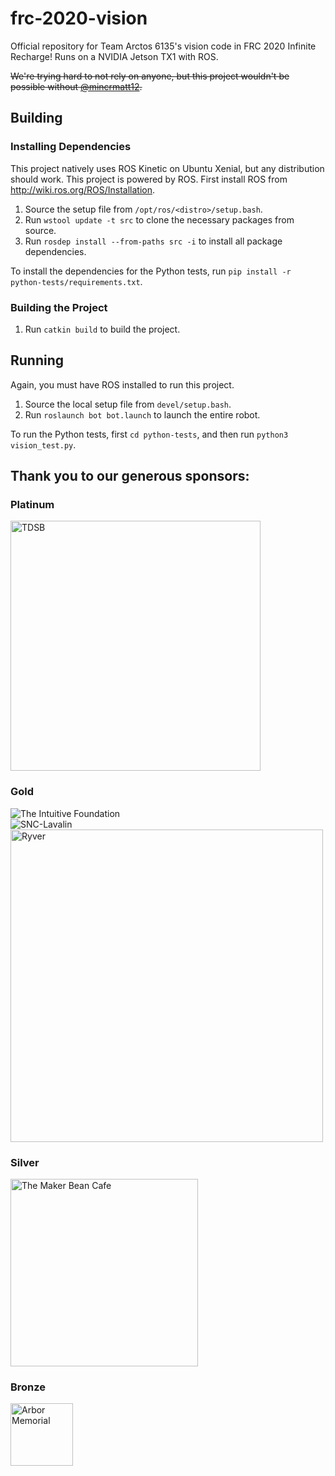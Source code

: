# frc-2020-vision

Official repository for Team Arctos 6135's vision code in FRC 2020 Infinite Recharge! Runs on a NVIDIA Jetson TX1 with ROS.

~~We're trying hard to not rely on anyone, but this project wouldn't be possible without [@mincrmatt12](https://github.com/mincrmatt12).~~

## Building

### Installing Dependencies

This project natively uses ROS Kinetic on Ubuntu Xenial, but any distribution should work.
This project is powered by ROS. First install ROS from http://wiki.ros.org/ROS/Installation.

1. Source the setup file from `/opt/ros/<distro>/setup.bash`.
2. Run `wstool update -t src` to clone the necessary packages from source.
3. Run `rosdep install --from-paths src -i` to install all package dependencies.

To install the dependencies for the Python tests, run `pip install -r python-tests/requirements.txt`.

### Building the Project

1. Run `catkin build` to build the project.

## Running

Again, you must have ROS installed to run this project.

1. Source the local setup file from `devel/setup.bash`.
2. Run `roslaunch bot bot.launch` to launch the entire robot.

To run the Python tests, first `cd python-tests`, and then run `python3 vision_test.py`.

## Thank you to our generous sponsors:
### Platinum
<img alt="TDSB" src="https://upload.wikimedia.org/wikipedia/en/thumb/6/60/Toronto_District_School_Board_Logo.svg/1200px-Toronto_District_School_Board_Logo.svg.png" height="400"/>

### Gold
<img alt="The Intuitive Foundation" src="https://images.squarespace-cdn.com/content/v1/575036b345bf2183563cd328/1564584203054-4XAQJMKZAM1FZKPP71ST/ke17ZwdGBToddI8pDm48kElPbZlriv4ByvPLLYTs3rRZw-zPPgdn4jUwVcJE1ZvWhcwhEtWJXoshNdA9f1qD7XxG-9FZQiNMT_ZdcQnlMXbFYWqAe63cqij5R0iA9W7XX4KjGb09mhyQhiOJiRgdGQ/Intuitive+Foundation+Logo.png"/>
<br/>
<img alt="SNC-Lavalin" src="https://upload.wikimedia.org/wikipedia/en/thumb/5/50/SNC-Lavalin_logo.svg/470px-SNC-Lavalin_logo.svg.png"/>
<br/>
<img alt="Ryver" src="https://ryver.com/wp-content/themes/bridge-child/images/logo-dark-2017.svg" width="500"/>

### Silver
<img alt="The Maker Bean Cafe" src="https://user-images.githubusercontent.com/32781310/52224389-eaf94480-2875-11e9-82ba-78ec58cd20cd.png" width="300">

### Bronze
<img alt="Arbor Memorial" src="https://www.cbc.ca/marketplace/content/images/Arbor_Logo.jpg" height="100"/>

